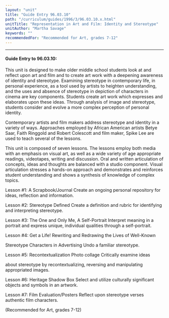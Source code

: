 ```yaml
---
layout: "unit"
title: "Guide Entry 96.03.10"
path: "/curriculum/guides/1996/3/96.03.10.x.html"
unitTitle: "Representation in Art and Film: Identity and Stereotype"
unitAuthor: "Martha Savage"
keywords: ""
recommendedFor: "Recommended for Art, grades 7-12"
---
```

<body>
<hr/>
 <h4>
  Guide Entry to 96.03.10:
 </h4>
 This unit is designed to make older middle school students look at and reflect upon art and film and to create art work with a deepening awareness of identity and stereotype. Examining stereotype in contemporary life, in personal experience, as a tool used by artists to heighten understanding, and the uses and absence of stereotype in depiction of characters in cinema are key components. Students create art work which expresses and elaborates upon these ideas. Through analysis of image and stereotype, students consider and evolve a more complex perception of personal identity.
 <p>
  Contemporary artists and film makers address stereotype and identity in a variety of ways. Approaches employed by African American artists Betye Saar, Faith Ringgold and Robert Colescott and film maker, Spike Lee are used to teach several of the lessons.
 </p>
 <p>
  This unit is composed of seven lessons. The lessons employ both media with an emphasis on visual art, as well as a wide variety of age appropriate readings, videotapes, writing and discussion. Oral and written articulation of concepts, ideas and thoughts are balanced with a studio component. Visual articulation stresses a hands-on approach and demonstrates and reinforces student understanding and shows a synthesis of knowledge of complex topics.
 </p>
 <p>
  Lesson #1: A Scrapbook/Journal Create an ongoing personal repository for ideas, reflection and information.
 </p>
 <p>
  Lesson #2: Stereotype Defined Create a definition and rubric for identifying and interpreting stereotype.
 </p>
 <p>
  Lesson #3: The One and Only Me, A Self-Portrait Interpret meaning in a portrait and express unique, individual qualities through a self-portrait.
 </p>
 <p>
  Lesson #4: Get a Life! Rewriting and Redrawing the Lives of Well-Known
 </p>
 <p>
  Stereotype Characters in Advertising Undo a familiar stereotype.
 </p>
 <p>
  Lesson #5: Recontextualization Photo collage Critically examine ideas
 </p>
 <p>
  about stereotype by recontextualizing, reversing and manipulating appropriated images.
 </p>
 <p>
  Lesson #6: Heritage Shadow Box Select and utilize culturally significant objects and symbols in an artwork.
 </p>
 <p>
  Lesson #7: Film Evaluation/Posters Reflect upon stereotype verses authentic film characters.
 </p>
 <p>
  (Recommended for Art, grades 7-12)
 </p>

</body>